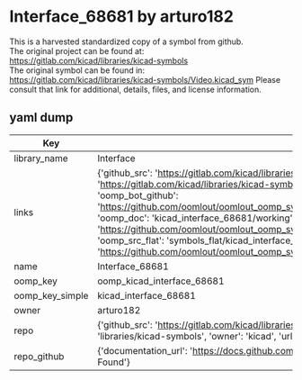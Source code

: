 # Interface_68681 by arturo182  
This is a harvested standardized copy of a symbol from github.  
The original project can be found at:  
https://gitlab.com/kicad/libraries/kicad-symbols  
The original symbol can be found in:
https://gitlab.com/kicad/libraries/kicad-symbols/Video.kicad_sym
Please consult that link for additional, details, files, and license information.  
## yaml dump  
| Key | Value |  
| --- | --- |  
| library_name | Interface |  
| links | {'github_src': 'https://gitlab.com/kicad/libraries/kicad-symbols/Video.kicad_sym', 'github_src_repo': 'https://gitlab.com/kicad/libraries/kicad-symbols', 'oomp_bot': 'kicad_interface_68681/working', 'oomp_bot_github': 'https://github.com/oomlout/oomlout_oomp_symbol_bot/tree/main/kicad_interface_68681/working', 'oomp_doc': 'kicad_interface_68681/working', 'oomp_doc_github': 'https://github.com/oomlout/oomlout_oomp_symbol_doc/tree/main/kicad_interface_68681/working', 'oomp_src_flat': 'symbols_flat/kicad_interface_68681/working', 'oomp_src_flat_github': 'https://github.com/oomlout/oomlout_oomp_symbol_src/tree/main/kicad_interface_68681/working'} |  
| name | Interface_68681 |  
| oomp_key | oomp_kicad_interface_68681 |  
| oomp_key_simple | kicad_interface_68681 |  
| owner | arturo182 |  
| repo | {'github_src': 'https://gitlab.com/kicad/libraries/kicad-symbols/Video.kicad_sym', 'name': 'libraries/kicad-symbols', 'owner': 'kicad', 'url': 'https://gitlab.com/kicad/libraries/kicad-symbols'} |  
| repo_github | {'documentation_url': 'https://docs.github.com/rest/repos/repos#get-a-repository', 'message': 'Not Found'} |  

